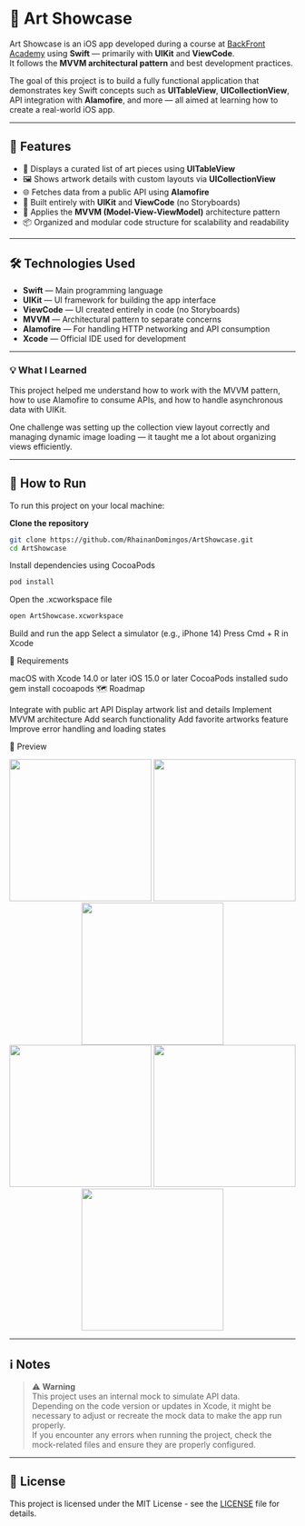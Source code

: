 # 📱 Art Showcase

Art Showcase is an iOS app developed during a course at [BackFront Academy](https://backfront.academy) using **Swift** — primarily with **UIKit** and **ViewCode**.  
It follows the **MVVM architectural pattern** and best development practices.  

The goal of this project is to build a fully functional application that demonstrates key Swift concepts such as **UITableView**, **UICollectionView**, API integration with **Alamofire**, and more — all aimed at learning how to create a real-world iOS app.

---

## 🚀 Features

- 🎨 Displays a curated list of art pieces using **UITableView**
- 🖼️ Shows artwork details with custom layouts via **UICollectionView**
- 🌐 Fetches data from a public API using **Alamofire**
- 📱 Built entirely with **UIKit** and **ViewCode** (no Storyboards)
- 🧠 Applies the **MVVM (Model-View-ViewModel)** architecture pattern
- 📦 Organized and modular code structure for scalability and readability

---

## 🛠️ Technologies Used

- **Swift** — Main programming language
- **UIKit** — UI framework for building the app interface
- **ViewCode** — UI created entirely in code (no Storyboards)
- **MVVM** — Architectural pattern to separate concerns
- **Alamofire** — For handling HTTP networking and API consumption
- **Xcode** — Official IDE used for development

---

### 💡 What I Learned

This project helped me understand how to work with the MVVM pattern, how to use Alamofire to consume APIs, and how to handle asynchronous data with UIKit.

One challenge was setting up the collection view layout correctly and managing dynamic image loading — it taught me a lot about organizing views efficiently.

---

## 🧪 How to Run

To run this project on your local machine:

**Clone the repository**
```bash
git clone https://github.com/RhainanDomingos/ArtShowcase.git
cd ArtShowcase
```
Install dependencies using CocoaPods
```bash
pod install
```
Open the .xcworkspace file
```bash
open ArtShowcase.xcworkspace
```
Build and run the app
Select a simulator (e.g., iPhone 14)
Press Cmd + R in Xcode


📱 Requirements

macOS with Xcode 14.0 or later
iOS 15.0 or later
CocoaPods installed
sudo gem install cocoapods
🗺️ Roadmap

 Integrate with public art API
 Display artwork list and details
 Implement MVVM architecture
 Add search functionality
 Add favorite artworks feature
 Improve error handling and loading states

 
🎥 Preview


 <div align="center">
  <img src="https://github.com/user-attachments/assets/dc11e80b-4aad-49cf-8f85-99273a75286c" width="250" />
  <img src="https://github.com/user-attachments/assets/187d1b8e-9cc6-4a9b-8018-e2f0189ff28d" width="250" />
  <img src="https://github.com/user-attachments/assets/30a313f1-b359-440c-b589-238601d45fc8" width="250" />
  <br/>
  <img src="https://github.com/user-attachments/assets/28f62785-9b9c-47fd-8d46-1094f1109387" width="250" />
  <img src="https://github.com/user-attachments/assets/8408a00f-1717-4249-827c-69b86b2a6cbf" width="250" />
  <img src="https://github.com/user-attachments/assets/20354635-8535-49ee-8db4-39940e3e4dda" width="250" />
</div>

---

## ℹ️ Notes

> ⚠️ **Warning**  
> This project uses an internal mock to simulate API data.  
> Depending on the code version or updates in Xcode, it might be necessary to adjust or recreate the mock data to make the app run properly.  
> If you encounter any errors when running the project, check the mock-related files and ensure they are properly configured.

---

## 📝 License

This project is licensed under the MIT License - see the [LICENSE](LICENSE) file for details.
